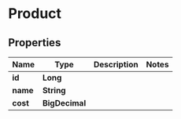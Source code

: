 

# Product

## Properties

Name | Type | Description | Notes
------------ | ------------- | ------------- | -------------
**id** | **Long** |  | 
**name** | **String** |  | 
**cost** | **BigDecimal** |  | 




